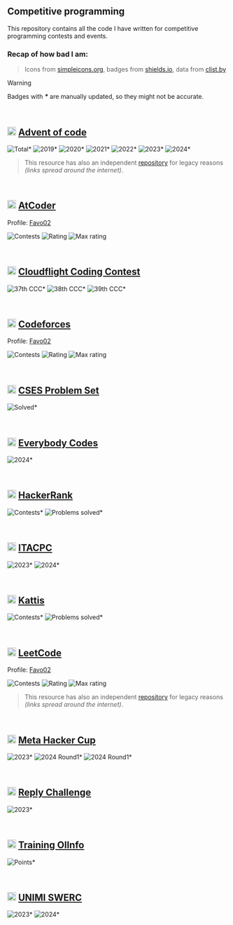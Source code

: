 ## Competitive programming

This repository contains all the code I have written for competitive programming contests and events.

### Recap of how bad I am:

> Icons from [simpleicons.org](https://simpleicons.org/), badges from [shields.io](https://shields.io/), data from [clist.by](https://clist.by/)

> [!WARNING]
> Badges with **_\*_** are manually updated, so they might not be accurate.

<br>

## <img height="20px" src="https://encrypted-tbn0.gstatic.com/images?q=tbn:ANd9GcS076zgtWLC230qDOmDYSoGdVLAkju7_C5ttA&s" /> [**Advent of code**](https://adventofcode.com/)

![Total](https://img.shields.io/badge/Total-194_stars-gold)*
![2019](https://img.shields.io/badge/2019-2_stars-darkgreen)*
![2020](https://img.shields.io/badge/2020-2_stars-darkgreen)*
![2021](https://img.shields.io/badge/2021-40_stars-darkgreen)*
![2022](https://img.shields.io/badge/2022-50_stars-gold)*
![2023](https://img.shields.io/badge/2023-50_stars-gold)*
![2024](https://img.shields.io/badge/2024-50_stars-gold)*

> This resource has also an independent [repository](https://github.com/Favo02/advent-of-code) for legacy reasons _(links spread around the internet)_.

<br>

## <img height="20px" src="https://img.atcoder.jp/assets/top/img/logo_bk.svg" /> [**AtCoder**](https://atcoder.jp/)

Profile: [Favo02](https://atcoder.jp/users/Favo02)

![Contests](https://img.shields.io/badge/dynamic/json?url=https%3A%2F%2Fclist.by%2Faccount%2FFavo02%2Fresource%2Fatcoder.jp%2Fratings&query=%24.data.resources%5B%22atcoder.jp%22%5D.data%5B0%5D.length&logoColor=blue&label=Contests%3A&labelColor=%23231815&color=white)
![Rating](https://img.shields.io/badge/dynamic/json?url=https%3A%2F%2Fclist.by%2Faccount%2FFavo02%2Fresource%2Fatcoder.jp%2Fratings&query=%24.data.resources%5B%22atcoder.jp%22%5D.data%5B0%5D%5B-1%3A%5D.new_rating&logoColor=blue&label=Rating%3A&labelColor=%23231815&color=white)
![Max rating](https://img.shields.io/badge/dynamic/json?url=https%3A%2F%2Fclist.by%2Faccount%2FFavo02%2Fresource%2Fatcoder.jp%2Fratings&query=%24.data.resources%5B%22atcoder.jp%22%5D.max&logoColor=blue&label=Max%20rating%3A&labelColor=%23231815&color=white)

<br>

## <img height="20px" src="https://register.codingcontest.org/images/mascot.svg" /> [**Cloudflight Coding Contest**](https://codingcontest.org/)

![37th CCC](https://img.shields.io/badge/37th_CCC-377th-gold)*
![38th CCC](https://img.shields.io/badge/38th_CCC-189th-gold)*
![39th CCC](https://img.shields.io/badge/39th_CCC-175th-gold)*

<br>

## <img height="20px" src="https://cdn.iconscout.com/icon/free/png-256/free-code-forces-logo-icon-download-in-svg-png-gif-file-formats--technology-social-media-vol-2-pack-logos-icons-2944796.png?f=webp&w=256" /> [**Codeforces**](https://codeforces.com/)

Profile: [Favo02](https://codeforces.com/profile/Favo02)

![Contests](https://img.shields.io/badge/dynamic/json?url=https%3A%2F%2Fclist.by%2Faccount%2FFavo02%2Fresource%2Fcodeforces.com%2Fratings&query=%24.data.resources%5B%22codeforces.com%22%5D.data%5B0%5D.length&logoColor=blue&label=Contests%3A&labelColor=%231F8ACB&color=white)
![Rating](https://img.shields.io/badge/dynamic/json?url=https%3A%2F%2Fclist.by%2Faccount%2FFavo02%2Fresource%2Fcodeforces.com%2Fratings&query=%24.data.resources%5B%22codeforces.com%22%5D.data%5B0%5D%5B-1%3A%5D.new_rating&logoColor=blue&label=Rating%3A&labelColor=%231F8ACB&color=white)
![Max rating](https://img.shields.io/badge/dynamic/json?url=https%3A%2F%2Fclist.by%2Faccount%2FFavo02%2Fresource%2Fcodeforces.com%2Fratings&query=%24.data.resources%5B%22codeforces.com%22%5D.max&logoColor=blue&label=Max%20rating%3A&labelColor=%231F8ACB&color=white)

<br>

## <img height="20px" src="https://cses.fi/logo.png?1" /> [**CSES Problem Set**](https://cses.fi/problemset/)

![Solved](https://img.shields.io/badge/Problems_solved-19-181818)*

<br>

## <img height="20px" src="https://everybody-codes.b-cdn.net/assets/img/logo.png" /> [**Everybody Codes**](https://everybody.codes/home)

![2024](https://img.shields.io/badge/2024-60/60_quests-e5c97b)*

<br>

## <img height="20px" src="https://cdn4.iconfinder.com/data/icons/logos-and-brands/512/160_Hackerrank_logo_logos-512.png" /> [**HackerRank**](https://www.hackerrank.com/)

![Contests](https://img.shields.io/badge/Contests-0-00EA64)*
![Problems solved](https://img.shields.io/badge/Problems_solved-9-00EA64)*

<br>

## <img height="20px" src="https://itacpc.it/images/logo/logo.png" /> [**ITACPC**](https://itacpc.it/)

![2023](https://img.shields.io/badge/2023-61st-204b9b)*
![2024](https://img.shields.io/badge/2024-53rd-204b9b)*

<br>

## <img height="20px" src="https://open.kattis.com/images/site-logo?v=0a3f6018aacf449381741e45cf0ff6ba" /> [**Kattis**](https://open.kattis.com/)

![Contests](https://img.shields.io/badge/Contests-0-f0b034)*
![Problems solved](https://img.shields.io/badge/Problems_solved-3-f0b034)*

<br>

## <img height="20px" src="https://cdn.iconscout.com/icon/free/png-256/free-leetcode-logo-icon-download-in-svg-png-gif-file-formats--technology-social-media-vol-4-pack-logos-icons-2944960.png?f=webp" /> [**LeetCode**](https://leetcode.com/)

Profile: [Favo02](https://leetcode.com/Favo02)

![Contests](https://img.shields.io/badge/dynamic/json?url=https%3A%2F%2Fclist.by%2Faccount%2Ffavo02@.com%2Fresource%2Fleetcode.com%2Fratings&query=%24.data.resources%5B%22leetcode.com%22%5D.data%5B0%5D.length&logoColor=blue&label=Contests%3A&labelColor=%23FFA116&color=white)
![Rating](https://img.shields.io/badge/dynamic/json?url=https%3A%2F%2Fclist.by%2Faccount%2Ffavo02@.com%2Fresource%2Fleetcode.com%2Fratings&query=%24.data.resources%5B%22leetcode.com%22%5D.data%5B0%5D%5B-1%3A%5D.new_rating&logoColor=blue&label=Rating%3A&labelColor=%23FFA116&color=white)
![Max rating](https://img.shields.io/badge/dynamic/json?url=https%3A%2F%2Fclist.by%2Faccount%2Ffavo02@.com%2Fresource%2Fleetcode.com%2Fratings&query=%24.data.resources%5B%22leetcode.com%22%5D.max&logoColor=blue&label=Max%20rating%3A&labelColor=%23FFA116&color=white)

> This resource has also an independent [repository](https://github.com/Favo02/leetcode) for legacy reasons _(links spread around the internet)_.

<br>

## <img height="20px" src="https://logos-world.net/wp-content/uploads/2021/11/Meta-Emblem.png" /> [**Meta Hacker Cup**](https://www.facebook.com/codingcompetitions/hacker-cup/)

![2023](https://img.shields.io/badge/2023-5827th-0467DF)*
![2024 Round1](https://img.shields.io/badge/2024_Round1-4860th-0467DF)*
![2024 Round1](https://img.shields.io/badge/2024_Round2-2522th-0467DF)*

<br>

## <img height="20px" src="https://external-content.duckduckgo.com/iu/?u=https%3A%2F%2Fcompanieslogo.com%2Fimg%2Forig%2FREY.MI-f6cc1548.png%3Ft%3D1603739301&f=1&nofb=1&ipt=a9eea6dac7bcab9299bc98719237b989479b7ddf49ce5bcab7be8ace5e2c798b&ipo=images" /> [**Reply Challenge**](https://challenges.reply.com/)

![2023](https://img.shields.io/badge/2023-3180th-00ac4f)*

<br>

## <img height="20px" src="https://training.olinfo.it/_next/static/media/icon0.1f86a2eb.svg" /> [**Training OlInfo**](https://training.olinfo.it/)

![Points](https://img.shields.io/badge/Points-138-d9dba6)*

<br>

## <img height="20px" src="https://external-content.duckduckgo.com/iu/?u=https%3A%2F%2Ftse2.mm.bing.net%2Fth%3Fid%3DOIP._blmP8-2pZwldN5UtMSnxgHaHa%26pid%3DApi&f=1&ipt=2f9e41eb37d4716257622fa5ef41993ffc372321ee2ba504512028c018880f10&ipo=images" /> [**UNIMI SWERC**](https://unimi-swerc.github.io/)

![2023](https://img.shields.io/badge/2023-7th-white)*
![2024](https://img.shields.io/badge/2024-2nd-white)*
